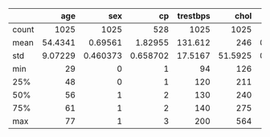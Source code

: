 |       |        age |         sex |         cp |   trestbps |      chol |         fbs |     restecg |   thalach |       exang |    oldpeak |      slope |          ca |       thal |      target |
|:------|-----------:|------------:|-----------:|-----------:|----------:|------------:|------------:|----------:|------------:|-----------:|-----------:|------------:|-----------:|------------:|
| count | 1025       | 1025        | 528        |  1025      | 1025      | 1025        | 1025        | 1025      | 1025        | 1025       | 951        | 1025        | 1025       | 1025        |
| mean  |   54.4341  |    0.69561  |   1.82955  |   131.612  |  246      |    0.149268 |    0.529756 |  149.114  |    0.336585 |    1.07151 |   1.49317  |    0.754146 |    2.3239  |    0.513171 |
| std   |    9.07229 |    0.460373 |   0.658702 |    17.5167 |   51.5925 |    0.356527 |    0.527878 |   23.0057 |    0.472772 |    1.17505 |   0.500216 |    1.0308   |    0.62066 |    0.50007  |
| min   |   29       |    0        |   1        |    94      |  126      |    0        |    0        |   71      |    0        |    0       |   1        |    0        |    0       |    0        |
| 25%   |   48       |    0        |   1        |   120      |  211      |    0        |    0        |  132      |    0        |    0       |   1        |    0        |    2       |    0        |
| 50%   |   56       |    1        |   2        |   130      |  240      |    0        |    1        |  152      |    0        |    0.8     |   1        |    0        |    2       |    1        |
| 75%   |   61       |    1        |   2        |   140      |  275      |    0        |    1        |  166      |    1        |    1.8     |   2        |    1        |    3       |    1        |
| max   |   77       |    1        |   3        |   200      |  564      |    1        |    2        |  202      |    1        |    6.2     |   2        |    4        |    3       |    1        |